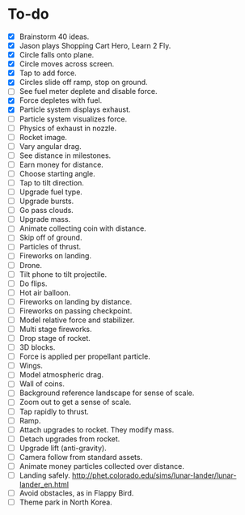 # To-do

- [x] Brainstorm 40 ideas.
- [x] Jason plays Shopping Cart Hero, Learn 2 Fly.
- [x] Circle falls onto plane.
- [x] Circle moves across screen.
- [x] Tap to add force.
- [x] Circles slide off ramp, stop on ground.
- [ ] See fuel meter deplete and disable force.
- [x] Force depletes with fuel.
- [x] Particle system displays exhaust.
- [ ] Particle system visualizes force.
- [ ] Physics of exhaust in nozzle.
- [ ] Rocket image.
- [ ] Vary angular drag.
- [ ] See distance in milestones.
- [ ] Earn money for distance.
- [ ] Choose starting angle.
- [ ] Tap to tilt direction.
- [ ] Upgrade fuel type.
- [ ] Upgrade bursts.
- [ ] Go pass clouds.
- [ ] Upgrade mass.
- [ ] Animate collecting coin with distance.
- [ ] Skip off of ground.
- [ ] Particles of thrust.
- [ ] Fireworks on landing.
- [ ] Drone.
- [ ] Tilt phone to tilt projectile.
- [ ] Do flips.
- [ ] Hot air balloon.
- [ ] Fireworks on landing by distance.
- [ ] Fireworks on passing checkpoint.
- [ ] Model relative force and stabilizer.
- [ ] Multi stage fireworks.
- [ ] Drop stage of rocket.
- [ ] 3D blocks.
- [ ] Force is applied per propellant particle.
- [ ] Wings.
- [ ] Model atmospheric drag.
- [ ] Wall of coins.
- [ ] Background reference landscape for sense of scale.
- [ ] Zoom out to get a sense of scale.
- [ ] Tap rapidly to thrust.
- [ ] Ramp.
- [ ] Attach upgrades to rocket.  They modify mass.
- [ ] Detach upgrades from rocket.
- [ ] Upgrade lift (anti-gravity).
- [ ] Camera follow from standard assets.
- [ ] Animate money particles collected over distance.
- [ ] Landing safely. <http://phet.colorado.edu/sims/lunar-lander/lunar-lander_en.html>
- [ ] Avoid obstacles, as in Flappy Bird.
- [ ] Theme park in North Korea.
